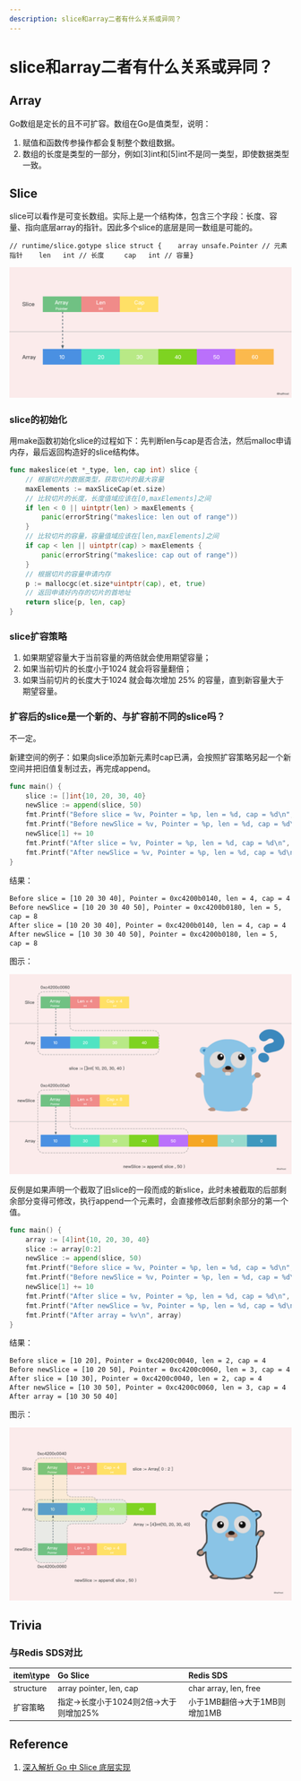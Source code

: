 ```yaml
---
description: slice和array二者有什么关系或异同？
---
```


# slice和array二者有什么关系或异同？

## Array

Go数组是定长的且不可扩容。数组在Go是值类型，说明：

1. 赋值和函数传参操作都会复制整个数组数据。
2. 数组的长度是类型的一部分，例如\[3\]int和\[5\]int不是同一类型，即使数据类型一致。

## Slice <a id="slice"></a>

slice可以看作是可变长数组。实际上是一个结构体，包含三个字段：长度、容量、指向底层array的指针。因此多个slice的底层是同一数组是可能的。

```text
// runtime/slice.gotype slice struct {    array unsafe.Pointer // 元素指针    len   int // 长度     cap   int // 容量}
```

![&#x5207;&#x7247;&#x6570;&#x636E;&#x7ED3;&#x6784; - by @halfrost](../../.gitbook/assets/image%20%2864%29.png)

### slice的初始化

用make函数初始化slice的过程如下：先判断len与cap是否合法，然后malloc申请内存，最后返回构造好的slice结构体。

```go
func makeslice(et *_type, len, cap int) slice {
	// 根据切片的数据类型，获取切片的最大容量
	maxElements := maxSliceCap(et.size)
    // 比较切片的长度，长度值域应该在[0,maxElements]之间
	if len < 0 || uintptr(len) > maxElements {
		panic(errorString("makeslice: len out of range"))
	}
    // 比较切片的容量，容量值域应该在[len,maxElements]之间
	if cap < len || uintptr(cap) > maxElements {
		panic(errorString("makeslice: cap out of range"))
	}
    // 根据切片的容量申请内存
	p := mallocgc(et.size*uintptr(cap), et, true)
    // 返回申请好内存的切片的首地址
	return slice{p, len, cap}
}
```

### slice扩容策略

1. 如果期望容量大于当前容量的两倍就会使用期望容量；
2. 如果当前切片的长度小于1024 就会将容量翻倍；
3. 如果当前切片的长度大于1024 就会每次增加 25% 的容量，直到新容量大于期望容量。

### 扩容后的slice是一个新的、与扩容前不同的slice吗？

不一定。

新建空间的例子：如果向slice添加新元素时cap已满，会按照扩容策略另起一个新空间并把旧值复制过去，再完成append。

```go
func main() {
	slice := []int{10, 20, 30, 40}
	newSlice := append(slice, 50)
	fmt.Printf("Before slice = %v, Pointer = %p, len = %d, cap = %d\n", slice, &slice, len(slice), cap(slice))
	fmt.Printf("Before newSlice = %v, Pointer = %p, len = %d, cap = %d\n", newSlice, &newSlice, len(newSlice), cap(newSlice))
	newSlice[1] += 10
	fmt.Printf("After slice = %v, Pointer = %p, len = %d, cap = %d\n", slice, &slice, len(slice), cap(slice))
	fmt.Printf("After newSlice = %v, Pointer = %p, len = %d, cap = %d\n", newSlice, &newSlice, len(newSlice), cap(newSlice))
}
```

结果：

```text
Before slice = [10 20 30 40], Pointer = 0xc4200b0140, len = 4, cap = 4
Before newSlice = [10 20 30 40 50], Pointer = 0xc4200b0180, len = 5, cap = 8
After slice = [10 20 30 40], Pointer = 0xc4200b0140, len = 4, cap = 4
After newSlice = [10 30 30 40 50], Pointer = 0xc4200b0180, len = 5, cap = 8
```

图示：

![&#x6269;&#x5BB9;&#x5F97;&#x5230;&#x65B0;slice - by @halfrost](../../.gitbook/assets/image%20%2867%29.png)

反例是如果声明一个截取了旧slice的一段而成的新slice，此时未被截取的后部剩余部分变得可修改，执行append一个元素时，会直接修改后部剩余部分的第一个值。

```go
func main() {
	array := [4]int{10, 20, 30, 40}
	slice := array[0:2]
	newSlice := append(slice, 50)
	fmt.Printf("Before slice = %v, Pointer = %p, len = %d, cap = %d\n", slice, &slice, len(slice), cap(slice))
	fmt.Printf("Before newSlice = %v, Pointer = %p, len = %d, cap = %d\n", newSlice, &newSlice, len(newSlice), cap(newSlice))
	newSlice[1] += 10
	fmt.Printf("After slice = %v, Pointer = %p, len = %d, cap = %d\n", slice, &slice, len(slice), cap(slice))
	fmt.Printf("After newSlice = %v, Pointer = %p, len = %d, cap = %d\n", newSlice, &newSlice, len(newSlice), cap(newSlice))
	fmt.Printf("After array = %v\n", array)
}
```

结果：

```text
Before slice = [10 20], Pointer = 0xc4200c0040, len = 2, cap = 4
Before newSlice = [10 20 50], Pointer = 0xc4200c0060, len = 3, cap = 4
After slice = [10 30], Pointer = 0xc4200c0040, len = 2, cap = 4
After newSlice = [10 30 50], Pointer = 0xc4200c0060, len = 3, cap = 4
After array = [10 30 50 40]
```

图示：

![&#x5728;&#x539F;&#x5148;slice&#x57FA;&#x7840;&#x4E0A;&#x6269;&#x5BB9; - by @halfrost](../../.gitbook/assets/image%20%2861%29.png)

## Trivia

### 与Redis SDS对比

| item\type | Go Slice | Redis SDS |
| :--- | :--- | :--- |
| structure | array pointer, len, cap | char array, len, free |
| 扩容策略 | 指定-&gt;长度小于1024则2倍-&gt;大于则增加25% | 小于1MB翻倍-&gt;大于1MB则增加1MB |

## Reference

1. [深入解析 Go 中 Slice 底层实现](https://halfrost.com/go_slice/#toc-5)

